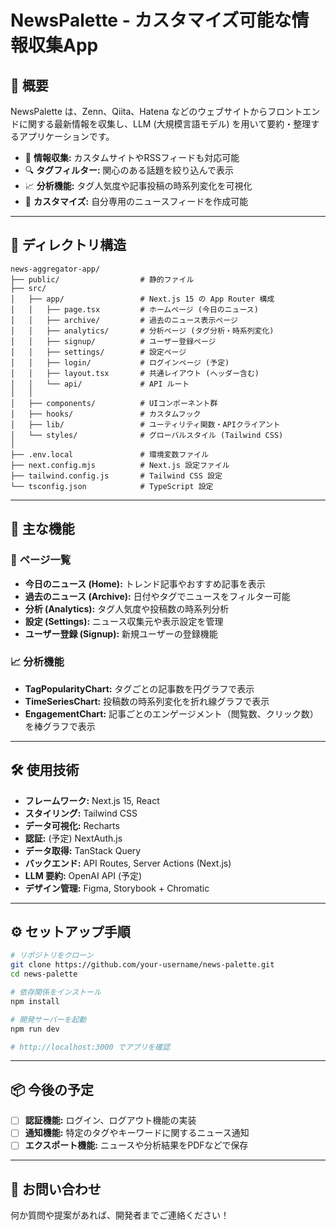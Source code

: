 # NewsPalette - カスタマイズ可能な情報収集App

## 📝 概要
NewsPalette は、Zenn、Qiita、Hatena などのウェブサイトからフロントエンドに関する最新情報を収集し、LLM (大規模言語モデル) を用いて要約・整理するアプリケーションです。

- 📰 **情報収集:** カスタムサイトやRSSフィードも対応可能
- 🔍 **タグフィルター:** 関心のある話題を絞り込んで表示
- 📈 **分析機能:** タグ人気度や記事投稿の時系列変化を可視化
- 🧭 **カスタマイズ:** 自分専用のニュースフィードを作成可能

---

## 📂 **ディレクトリ構造**

```
news-aggregator-app/
├── public/                  # 静的ファイル
├── src/
│   ├── app/                 # Next.js 15 の App Router 構成
│   │   ├── page.tsx         # ホームページ (今日のニュース)
│   │   ├── archive/         # 過去のニュース表示ページ
│   │   ├── analytics/       # 分析ページ (タグ分析・時系列変化)
│   │   ├── signup/          # ユーザー登録ページ
│   │   ├── settings/        # 設定ページ
│   │   ├── login/           # ログインページ (予定)
│   │   ├── layout.tsx       # 共通レイアウト (ヘッダー含む)
│   │   └── api/             # API ルート
│   │
│   ├── components/          # UIコンポーネント群
│   ├── hooks/               # カスタムフック
│   ├── lib/                 # ユーティリティ関数・APIクライアント
│   └── styles/              # グローバルスタイル (Tailwind CSS)
│
├── .env.local               # 環境変数ファイル
├── next.config.mjs          # Next.js 設定ファイル
├── tailwind.config.js       # Tailwind CSS 設定
└── tsconfig.json            # TypeScript 設定
```

---

## 🚀 **主な機能**

### 📅 **ページ一覧**
- **今日のニュース (Home):** トレンド記事やおすすめ記事を表示
- **過去のニュース (Archive):** 日付やタグでニュースをフィルター可能
- **分析 (Analytics):** タグ人気度や投稿数の時系列分析
- **設定 (Settings):** ニュース収集元や表示設定を管理
- **ユーザー登録 (Signup):** 新規ユーザーの登録機能

### 📈 **分析機能**
- **TagPopularityChart:** タグごとの記事数を円グラフで表示
- **TimeSeriesChart:** 投稿数の時系列変化を折れ線グラフで表示
- **EngagementChart:** 記事ごとのエンゲージメント（閲覧数、クリック数）を棒グラフで表示

---

## 🛠️ **使用技術**

- **フレームワーク:** Next.js 15, React
- **スタイリング:** Tailwind CSS
- **データ可視化:** Recharts
- **認証:** (予定) NextAuth.js
- **データ取得:** TanStack Query
- **バックエンド:** API Routes, Server Actions (Next.js)
- **LLM 要約:** OpenAI API (予定)
- **デザイン管理:** Figma, Storybook + Chromatic

---

## ⚙️ **セットアップ手順**

```bash
# リポジトリをクローン
git clone https://github.com/your-username/news-palette.git
cd news-palette

# 依存関係をインストール
npm install

# 開発サーバーを起動
npm run dev

# http://localhost:3000 でアプリを確認
```

---

## 📦 **今後の予定**
- [ ] **認証機能:** ログイン、ログアウト機能の実装
- [ ] **通知機能:** 特定のタグやキーワードに関するニュース通知
- [ ] **エクスポート機能:** ニュースや分析結果をPDFなどで保存

---

## 📧 **お問い合わせ**
何か質問や提案があれば、開発者までご連絡ください！
